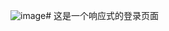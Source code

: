 ![image](https://github.com/user-attachments/assets/91aa57e9-8417-412f-b225-bae71f8b2ed7)# 这是一个响应式的登录页面

